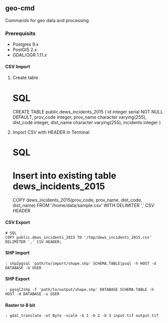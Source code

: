 ## geo-cmd
Commands for geo data and processing

### Prerequisits
 - Postgres 9.x 
 - PostGIS 2.x
 - GDAL/OGR 1.11.x
 
#### CSV Import

1) Create table
	
	# SQL
	CREATE TABLE public.dews_incidents_2015 (
  		id integer serial NOT NULL DEFAULT,
  		prov_code integer,
  		prov_name character varying(255),
  		dist_code integer,
  		dist_name character varying(255),
  		incidents integer
  	)
 
2) Import CSV with HEADER in Terminal

	# SQL
	# Insert into existing table dews_incidents_2015
	COPY dews_incidents_2015(prov_code, prov_name, dist_code, dist_name) FROM '/home/data/sample.csv' WITH DELIMITER ',' CSV HEADER

#### CSV Export

	# SQL
	COPY public.dews_incidents_2015 TO '/tmp/dews_incidents_2015.csv' DELIMITER ',' CSV HEADER;

#### SHP Import

	: shp2pgsql 'path/to/import/shape.shp' SCHEMA.TABLE|psql -h HOST -d DATABASE -U USER
	
#### SHP Export

	: pgsql2shp -f 'path/to/output/shape.shp' DATABASE SCHEMA.TABLE -h HOST -d DATABASE -u USER
	
#### Raster to 8 bit

	: gdal_translate -ot Byte -scale -b 1 -b 2 -b 3 input.tif output.tif
